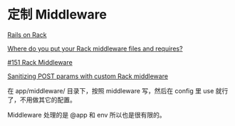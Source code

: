 # 定制 Middleware

[Rails on Rack](http://guides.rubyonrails.org/rails_on_rack.html)

[Where do you put your Rack middleware files and requires?](http://stackoverflow.com/questions/3428343/where-do-you-put-your-rack-middleware-files-and-requires)

[#151 Rack Middleware](http://railscasts.com/episodes/151-rack-middleware)

[Sanitizing POST params with custom Rack middleware](http://pivotallabs.com/sanitizing-post-params-with-custom-rack-middleware/)

在 app/middleware/ 目录下，按照 middleware 写，然后在 config 里 use 就行了，不用做其它的配置。

Middleware 处理的是 @app 和 env 所以也是很有限的。
